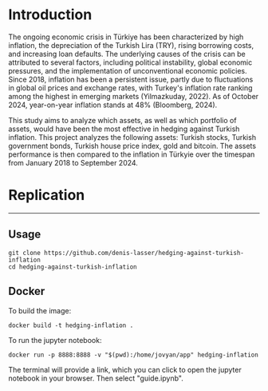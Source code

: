 # Introduction

The ongoing economic crisis in Türkiye has been characterized by high inflation, the depreciation of the Turkish Lira (TRY), rising borrowing costs, and increasing loan defaults. The underlying causes of the crisis can be attributed to several factors, including political instability, global economic pressures, and the implementation of unconventional economic policies. Since 2018, inflation has been a persistent issue, partly due to fluctuations in global oil prices and exchange rates, with Turkey's inflation rate ranking among the highest in emerging markets (Yilmazkuday, 2022). As of October 2024, year-on-year inflation stands at 48% (Bloomberg, 2024).

This study aims to analyze which assets, as well as which portfolio of assets, would have been the most effective in hedging against Turkish inflation. This project analyzes the following assets: Turkish stocks, Turkish government bonds, Turkish house price index, gold and bitcoin. The assets performance is then compared to the inflation in Türkyie over the timespan from January 2018 to September 2024.

# Replication

---

## Usage

    git clone https://github.com/denis-lasser/hedging-against-turkish-inflation
    cd hedging-against-turkish-inflation

## Docker

To build the image:

    docker build -t hedging-inflation .

To run the jupyter notebook:

    docker run -p 8888:8888 -v "$(pwd):/home/jovyan/app" hedging-inflation

The terminal will provide a link, which you can click to open the jupyter notebook in your browser. Then select "guide.ipynb".
